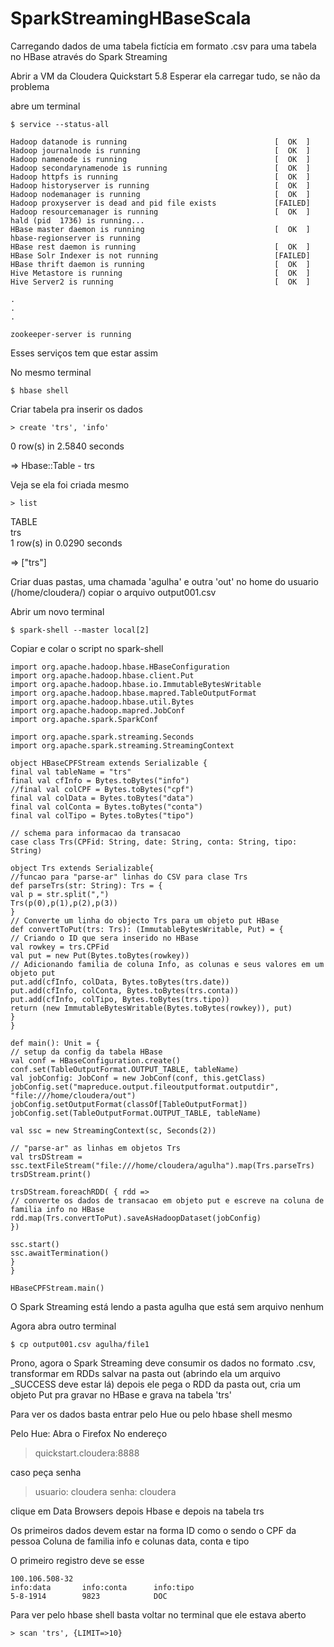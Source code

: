 # SparkStreamingHBaseScala
Carregando dados de uma tabela fictícia em formato .csv para uma tabela no HBase através do Spark Streaming

Abrir a VM da Cloudera Quickstart 5.8
Esperar ela carregar tudo, se não da problema

abre um terminal
```
$ service --status-all
```
```
Hadoop datanode is running                                 [  OK  ]
Hadoop journalnode is running                              [  OK  ]
Hadoop namenode is running                                 [  OK  ]
Hadoop secondarynamenode is running                        [  OK  ]
Hadoop httpfs is running                                   [  OK  ]
Hadoop historyserver is running                            [  OK  ]
Hadoop nodemanager is running                              [  OK  ]
Hadoop proxyserver is dead and pid file exists             [FAILED]
Hadoop resourcemanager is running                          [  OK  ]
hald (pid  1736) is running...
HBase master daemon is running                             [  OK  ]
hbase-regionserver is running
HBase rest daemon is running                               [  OK  ]
HBase Solr Indexer is not running                          [FAILED]
HBase thrift daemon is running                             [  OK  ]
Hive Metastore is running                                  [  OK  ]
Hive Server2 is running                                    [  OK  ]

.
.
.

zookeeper-server is running
```
Esses serviços tem que estar assim

No mesmo terminal
```
$ hbase shell
```

Criar tabela pra inserir os dados
```
> create 'trs', 'info'
```
0 row(s) in 2.5840 seconds

=> Hbase::Table - trs

Veja se ela foi criada mesmo
```
> list
```
TABLE                                                                                                                                                        
trs                                                                                                                                                          
1 row(s) in 0.0290 seconds

=> ["trs"]

Criar duas pastas, uma chamada 'agulha' e outra 'out' no home do usuario (/home/cloudera/)
copiar o arquivo output001.csv

Abrir um novo terminal
```
$ spark-shell --master local[2]
```

Copiar e colar o script no spark-shell

```
import org.apache.hadoop.hbase.HBaseConfiguration
import org.apache.hadoop.hbase.client.Put
import org.apache.hadoop.hbase.io.ImmutableBytesWritable
import org.apache.hadoop.hbase.mapred.TableOutputFormat
import org.apache.hadoop.hbase.util.Bytes
import org.apache.hadoop.mapred.JobConf
import org.apache.spark.SparkConf

import org.apache.spark.streaming.Seconds
import org.apache.spark.streaming.StreamingContext

object HBaseCPFStream extends Serializable {
final val tableName = "trs"
final val cfInfo = Bytes.toBytes("info")
//final val colCPF = Bytes.toBytes("cpf")
final val colData = Bytes.toBytes("data")
final val colConta = Bytes.toBytes("conta")
final val colTipo = Bytes.toBytes("tipo")

// schema para informacao da transacao
case class Trs(CPFid: String, date: String, conta: String, tipo: String)

object Trs extends Serializable{
//funcao para "parse-ar" linhas do CSV para clase Trs
def parseTrs(str: String): Trs = {
val p = str.split(",")
Trs(p(0),p(1),p(2),p(3))
}
// Converte um linha do objecto Trs para um objeto put HBase
def convertToPut(trs: Trs): (ImmutableBytesWritable, Put) = {
// Criando o ID que sera inserido no HBase
val rowkey = trs.CPFid
val put = new Put(Bytes.toBytes(rowkey))
// Adicionando familia de coluna Info, as colunas e seus valores em um objeto put
put.add(cfInfo, colData, Bytes.toBytes(trs.date))
put.add(cfInfo, colConta, Bytes.toBytes(trs.conta))
put.add(cfInfo, colTipo, Bytes.toBytes(trs.tipo))
return (new ImmutableBytesWritable(Bytes.toBytes(rowkey)), put)
}
}
	
def main(): Unit = {
// setup da config da tabela HBase
val conf = HBaseConfiguration.create()
conf.set(TableOutputFormat.OUTPUT_TABLE, tableName)
val jobConfig: JobConf = new JobConf(conf, this.getClass)
jobConfig.set("mapreduce.output.fileoutputformat.outputdir", "file:///home/cloudera/out")
jobConfig.setOutputFormat(classOf[TableOutputFormat])
jobConfig.set(TableOutputFormat.OUTPUT_TABLE, tableName)

val ssc = new StreamingContext(sc, Seconds(2))

// "parse-ar" as linhas em objetos Trs
val trsDStream = ssc.textFileStream("file:///home/cloudera/agulha").map(Trs.parseTrs)
trsDStream.print()
	
trsDStream.foreachRDD( { rdd =>
// converte os dados de transacao em objeto put e escreve na coluna de familia info no HBase
rdd.map(Trs.convertToPut).saveAsHadoopDataset(jobConfig)
})
		
ssc.start()
ssc.awaitTermination()
}
}

HBaseCPFStream.main()
```

O Spark Streaming está lendo a pasta agulha que está sem arquivo nenhum

Agora abra outro terminal
```
$ cp output001.csv agulha/file1
```

Prono, agora o Spark Streaming deve consumir os dados no formato .csv, transformar em RDDs salvar na pasta out (abrindo ela um arquivo _SUCCESS deve estar lá)
depois ele pega o RDD da pasta out, cria um objeto Put pra gravar no HBase e grava na tabela 'trs'

Para ver os dados basta entrar pelo Hue ou pelo hbase shell mesmo

Pelo Hue:
Abra o Firefox
No endereço
>quickstart.cloudera:8888

caso peça senha
>usuario: cloudera
>senha: cloudera

clique em Data Browsers
depois Hbase
e depois na tabela trs

Os primeiros dados devem estar na forma
ID como o sendo o CPF da pessoa
Coluna de familia info e colunas data, conta e tipo

O primeiro registro deve se esse
```
100.106.508-32
info:data		info:conta		info:tipo
5-8-1914		9823			DOC
```
Para ver pelo hbase shell basta voltar no terminal que ele estava aberto
```
> scan 'trs', {LIMIT=>10}
```
